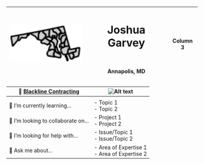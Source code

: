 <div align="center">
<div align="left" width="full">

| **<img src="/images/md.svg" alt="Profile Image" width="200">** | <h1> Joshua Garvey</h1> <br> <p>Annapolis, MD</p> | **Column 3** |
| -------------------------------------------------------------- | ------------------------------------------------- | ------------ |

</div>
<div align="left" width="full">

| 🔭 [Blackline Contracting](https://blackline.joshuagarvey.com/) | <img src="/images/other-image.svg" alt="Alt text" width="300"> |
| --------------------------------------------------------------- | -------------------------------------------------------------- |
|                                                                 |                                                                |
| 🌱 I’m currently learning...                                    | - Topic 1 <br> - Topic 2                                       |
| 👯 I’m looking to collaborate on...                             | - Project 1 <br> - Project 2                                   |
| 🤔 I’m looking for help with...                                 | - Issue/Topic 1 <br> - Issue/Topic 2                           |
| 💬 Ask me about...                                              | - Area of Expertise 1 <br> - Area of Expertise 2               |

</div>
</div>
